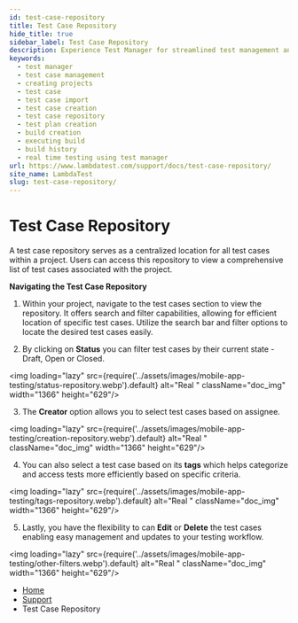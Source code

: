 ```yaml
---
id: test-case-repository
title: Test Case Repository
hide_title: true
sidebar_label: Test Case Repository
description: Experience Test Manager for streamlined test management and real-time testing. Elevate your testing efficiency with various features and insights.
keywords:
  - test manager
  - test case management 
  - creating projects
  - test case
  - test case import
  - test case creation
  - test case repository
  - test plan creation
  - build creation
  - executing build
  - build history
  - real time testing using test manager
url: https://www.lambdatest.com/support/docs/test-case-repository/
site_name: LambdaTest
slug: test-case-repository/
---
```


<script type="application/ld+json"
      dangerouslySetInnerHTML={{ __html: JSON.stringify({
       "@context": "https://schema.org",
        "@type": "BreadcrumbList",
        "itemListElement": [{
          "@type": "ListItem",
          "position": 1,
          "name": "LambdaTest",
          "item": "https://www.lambdatest.com"
        },{
          "@type": "ListItem",
          "position": 2,
          "name": "Support",
          "item": "https://www.lambdatest.com/support/docs/"
        },{
          "@type": "ListItem",
          "position": 3,
          "name": "Test Case Repository",
          "item": "https://www.lambdatest.com/support/docs/test-case-repository/"
        }]
      })
    }}
></script>

# Test Case Repository

A test case repository serves as a centralized location for all test cases within a project. Users can access this repository to view a comprehensive list of test cases associated with the project. 

**Navigating the Test Case Repository**

1. Within your project, navigate to the test cases section to view the repository. It offers search and filter capabilities, allowing for efficient location of specific test cases. Utilize the search bar and filter options to locate the desired test cases easily.

2. By clicking on **Status** you can filter test cases by their current state - Draft, Open or Closed.

<img loading="lazy" src={require('../assets/images/mobile-app-testing/status-repository.webp').default} alt="Real "  className="doc_img" width="1366" height="629"/>

3. The **Creator** option allows you to select test cases based on assignee. 

<img loading="lazy" src={require('../assets/images/mobile-app-testing/creation-repository.webp').default} alt="Real "  className="doc_img" width="1366" height="629"/>

4. You can also select a test case based on its **tags** which helps categorize and access tests more efficiently based on specific criteria. 

<img loading="lazy" src={require('../assets/images/mobile-app-testing/tags-repository.webp').default} alt="Real "  className="doc_img" width="1366" height="629"/>

5. Lastly, you have the flexibility to can **Edit** or **Delete** the test cases enabling easy management and updates to your testing workflow.

<img loading="lazy" src={require('../assets/images/mobile-app-testing/other-filters.webp').default} alt="Real "  className="doc_img" width="1366" height="629"/>



<nav aria-label="breadcrumbs">
  <ul className="breadcrumbs">
    <li className="breadcrumbs__item">
      <a className="breadcrumbs__link" href="https://www.lambdatest.com">
        Home
      </a>
    </li>
    <li className="breadcrumbs__item">
      <a className="breadcrumbs__link" target="_self" href="https://www.lambdatest.com/support/docs/">
        Support
      </a>
    </li>
    <li className="breadcrumbs__item breadcrumbs__item--active">
      <span className="breadcrumbs__link">
        Test Case Repository
      </span>
    </li>
  </ul>
</nav>